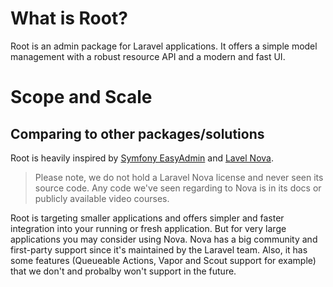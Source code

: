 # What is Root?

Root is an admin package for Laravel applications. It offers a simple model management with a robust resource API and a modern and fast UI.

# Scope and Scale

## Comparing to other packages/solutions

Root is heavily inspired by [Symfony EasyAdmin](https://symfony.com/bundles/EasyAdminBundle/current/index.html) and [Lavel Nova](https://nova.laravel.com/).

> Please note, we do not hold a Laravel Nova license and never seen its source code. Any code we've seen regarding to Nova is in its docs or publicly available video courses.

Root is targeting smaller applications and offers simpler and faster integration into your running or fresh application. But for very large applications you may consider using Nova. Nova has a big community and first-party support since it's maintained by the Laravel team. Also, it has some features (Queueable Actions, Vapor and Scout support for example) that we don't and probalby won't support in the future.
